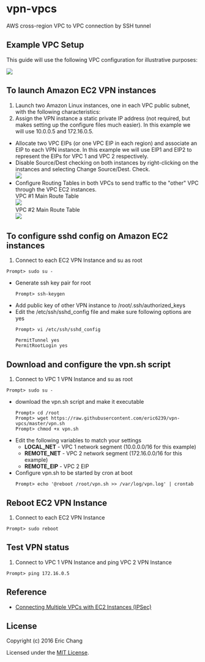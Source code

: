 # vpn-vpcs
AWS cross-region VPC to VPC connection by SSH tunnel

## Example VPC Setup

This guide will use the following VPC configuration for illustrative purposes:

![](http://awsmedia.s3.amazonaws.com/articles/connecting-multiple-vpcs-with-ec2-instances/example_vpc_setup.jpg)


## To launch Amazon EC2 VPN instances

1. Launch two Amazon Linux instances, one in each VPC public subnet, with the following characteristics:
  1. Assign the VPN instance a static private IP address (not required, but makes setting up the configure files much easier). In this example we will use 10.0.0.5 and 172.16.0.5.
  * Allocate two VPC EIPs (or one VPC EIP in each region) and associate an EIP to each VPN instance. In this example we will use EIP1 and EIP2 to represent the EIPs for VPC 1 and VPC 2 respectively.
* Disable Source/Dest checking on both instances by right-clicking on the instances and selecting Change Source/Dest. Check.  
  ![](http://awsmedia.s3.amazonaws.com/articles/connecting-multiple-vpcs-with-ec2-instances/change_source_dest_check.jpg)
* Configure Routing Tables in both VPCs to send traffic to the "other" VPC through the VPC EC2 instances.  
  VPC #1 Main Route Table  
    ![](http://awsmedia.s3.amazonaws.com/articles/connecting-multiple-vpcs-with-ec2-instances/vpc_main_route_table.jpg)  
  VPC #2 Main Route Table  
    ![](http://awsmedia.s3.amazonaws.com/articles/connecting-multiple-vpcs-with-ec2-instances/vpc_main_route_table_2.jpg)  

## To configure sshd config on Amazon EC2 instances
1. Connect to each EC2 VPN Instance and su as root  
  ```  
  Prompt> sudo su -  
  
  ```  
* Generate ssh key pair for root  
  ```  
  Prompt> ssh-keygen  
  
  ```  
* Add public key of other VPN instance to /root/.ssh/authorized_keys
* Edit the /etc/ssh/sshd_config file and make sure following options are yes  
  ```  
  Prompt> vi /etc/ssh/sshd_config  
  
  ```  
  ```  
  PermitTunnel yes  
  PermitRootLogin yes  
  
  ```  

## Download and configure the vpn.sh script
1. Connect to VPC 1 VPN Instance and su as root  
  ```  
  Prompt> sudo su -  
  
  ```  
* download the vpn.sh script and make it executable  
  ```   
  Prompt> cd /root  
  Prompt> wget https://raw.githubusercontent.com/eric6239/vpn-vpcs/master/vpn.sh  
  Prompt> chmod +x vpn.sh
  
  ```
* Edit the following variables to match your settings  
  - **LOCAL_NET** - VPC 1 network segment (10.0.0.0/16 for this example)
  - **REMOTE_NET** - VPC 2 network segment (172.16.0.0/16 for this example)
  - **REMOTE_EIP** - VPC 2 EIP
* Configure vpn.sh to be started by cron at boot  
  ```
  Prompt> echo '@reboot /root/vpn.sh >> /var/log/vpn.log' | crontab
  
  ```

## Reboot EC2 VPN Instance
1. Connect to each EC2 VPN Instance
  ```  
  Prompt> sudo reboot
  
  ```  

## Test VPN status
1. Connect to VPC 1 VPN Instance and ping VPC 2 VPN Instance
  ```  
  Prompt> ping 172.16.0.5
  
  ```  

## Reference

- <a href="https://aws.amazon.com/articles/5472675506466066" target="_blank">Connecting Multiple VPCs with EC2 Instances (IPSec)</a>


## License

Copyright (c) 2016 Eric Chang

Licensed under the [MIT License](LICENSE).

